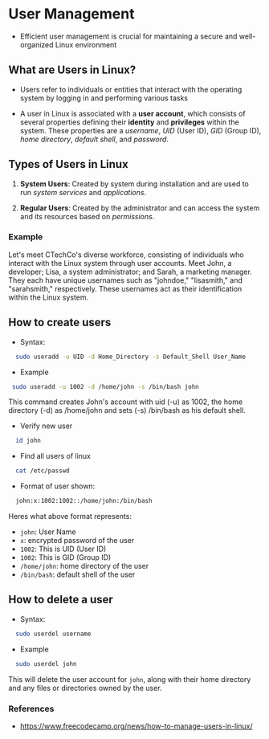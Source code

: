 # User Management

- Efficient user management is crucial for maintaining a secure and well-organized Linux environment

## What are Users in Linux?

- Users refer to individuals or entities that interact with the operating system by logging in and performing various tasks

- A user in Linux is associated with a **user account**, which consists of several properties defining their **identity** and **privileges** within the system. These properties are a _username_, _UID_ (User ID), _GID_ (Group ID), _home directory_, _default shell_, and _password_.

## Types of Users in Linux

1. **System Users**: Created by system during installation and are used to run _system services_ and _applications_.

2. **Regular Users**: Created by the administrator and can access the system and its resources based on _permissions_.

### Example

Let's meet CTechCo's diverse workforce, consisting of individuals who interact with the Linux system through user accounts. Meet John, a developer; Lisa, a system administrator; and Sarah, a marketing manager. They each have unique usernames such as "johndoe," "lisasmith," and "sarahsmith," respectively. These usernames act as their identification within the Linux system.

## How to create users

- Syntax:

```bash
  sudo useradd -u UID -d Home_Directory -s Default_Shell User_Name
```

- Example

```bash
 sudo useradd -u 1002 -d /home/john -s /bin/bash john
```

This command creates John's account with uid (-u) as 1002, the home directory (-d) as /home/john and sets (-s) /bin/bash as his default shell.

- Verify new user

```bash
  id john
```

- Find all users of linux

```bash
  cat /etc/passwd
```

- Format of user shown:

```bash
  john:x:1002:1002::/home/john:/bin/bash
```

Heres what above format represents:

- `john`: User Name
- `x`: encrypted password of the user
- `1002`: This is UID (User ID)
- `1002`: This is GID (Group ID)
- `/home/john`: home directory of the user
- `/bin/bash`: default shell of the user

## How to delete a user

- Syntax:

```bash
  sudo userdel username
```

- Example

```bash
  sudo userdel john
```

This will delete the user account for `john`, along with their home directory and any files or directories owned by the user.

### References

- https://www.freecodecamp.org/news/how-to-manage-users-in-linux/
